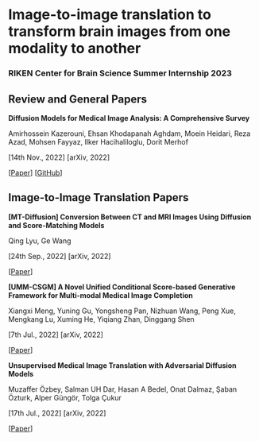 # Image-to-image translation to transform brain images from one modality to another

### RIKEN Center for Brain Science Summer Internship 2023





## Review and General Papers

**Diffusion Models for Medical Image Analysis: A Comprehensive Survey**

Amirhossein Kazerouni, Ehsan Khodapanah Aghdam, Moein Heidari, Reza Azad, Mohsen Fayyaz, Ilker Hacihaliloglu, Dorit Merhof

[14th Nov., 2022] [arXiv, 2022] 

[[Paper](https://arxiv.org/abs/2211.07804)] [[GitHub](https://github.com/amirhossein-kz/Awesome-Diffusion-Models-in-Medical-Imaging#image-to-image-translation)]





## Image-to-Image Translation Papers

**[MT-Diffusion] Conversion Between CT and MRI Images Using Diffusion and Score-Matching Models**

Qing Lyu, Ge Wang

[24th Sep., 2022] [arXiv, 2022] 

[[Paper](https://arxiv.org/abs/2209.12104)]


**[UMM-CSGM] A Novel Unified Conditional Score-based Generative Framework for Multi-modal Medical Image Completion**

Xiangxi Meng, Yuning Gu, Yongsheng Pan, Nizhuan Wang, Peng Xue, Mengkang Lu, Xuming He, Yiqiang Zhan, Dinggang Shen

[7th Jul., 2022] [arXiv, 2022] 

[[Paper](https://arxiv.org/abs/2207.03430)]


**Unsupervised Medical Image Translation with Adversarial Diffusion Models**

Muzaffer Özbey, Salman UH Dar, Hasan A Bedel, Onat Dalmaz, Şaban Özturk, Alper Güngör, Tolga Çukur

[17th Jul., 2022] [arXiv, 2022] 

[[Paper](https://arxiv.org/abs/2207.08208)]
